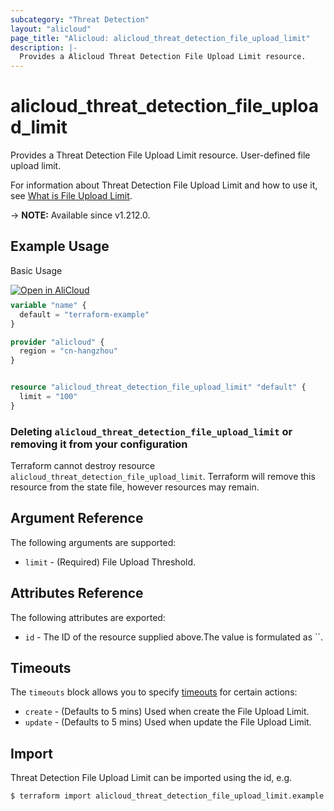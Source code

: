 ```yaml
---
subcategory: "Threat Detection"
layout: "alicloud"
page_title: "Alicloud: alicloud_threat_detection_file_upload_limit"
description: |-
  Provides a Alicloud Threat Detection File Upload Limit resource.
---
```


# alicloud_threat_detection_file_upload_limit

Provides a Threat Detection File Upload Limit resource. User-defined file upload limit.

For information about Threat Detection File Upload Limit and how to use it, see [What is File Upload Limit](https://next.api.alibabacloud.com/document/Sas/2018-12-03/GetFileUploadLimit).

-> **NOTE:** Available since v1.212.0.

## Example Usage

Basic Usage

<div style="display: block;margin-bottom: 40px;"><div class="oics-button" style="float: right;position: absolute;margin-bottom: 10px;">
  <a href="https://api.aliyun.com/api-tools/terraform?resource=alicloud_threat_detection_file_upload_limit&exampleId=28e17fc4-c3be-dc39-4564-8972b39eb12b1438f8d3&activeTab=example&spm=docs.r.threat_detection_file_upload_limit.0.28e17fc4c3&intl_lang=EN_US" target="_blank">
    <img alt="Open in AliCloud" src="https://img.alicdn.com/imgextra/i1/O1CN01hjjqXv1uYUlY56FyX_!!6000000006049-55-tps-254-36.svg" style="max-height: 44px; max-width: 100%;">
  </a>
</div></div>

```terraform
variable "name" {
  default = "terraform-example"
}

provider "alicloud" {
  region = "cn-hangzhou"
}


resource "alicloud_threat_detection_file_upload_limit" "default" {
  limit = "100"
}
```

### Deleting `alicloud_threat_detection_file_upload_limit` or removing it from your configuration

Terraform cannot destroy resource `alicloud_threat_detection_file_upload_limit`. Terraform will remove this resource from the state file, however resources may remain.

## Argument Reference

The following arguments are supported:
* `limit` - (Required) File Upload Threshold.

## Attributes Reference

The following attributes are exported:
* `id` - The ID of the resource supplied above.The value is formulated as ``.

## Timeouts

The `timeouts` block allows you to specify [timeouts](https://www.terraform.io/docs/configuration-0-11/resources.html#timeouts) for certain actions:
* `create` - (Defaults to 5 mins) Used when create the File Upload Limit.
* `update` - (Defaults to 5 mins) Used when update the File Upload Limit.

## Import

Threat Detection File Upload Limit can be imported using the id, e.g.

```shell
$ terraform import alicloud_threat_detection_file_upload_limit.example 
```
